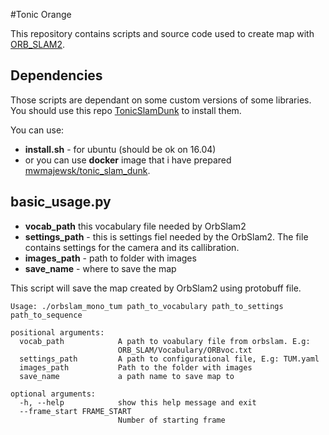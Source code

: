 #Tonic Orange

This repository contains scripts and source code used to create
map with [ORB_SLAM2]().

## Dependencies

Those scripts are dependant on some custom versions of some libraries.
You should use this repo [TonicSlamDunk](https://github.com/mmajewsk/TonicSlamDunk) to install them.

You can use:
 - **install.sh** - for ubuntu (should be ok on 16.04)
 - or you can use **docker** image that i have prepared [mwmajewsk/tonic_slam_dunk](https://hub.docker.com/repository/docker/mwmajewsk/tonic_slam_dunk).
 
 

## basic_usage.py

- **vocab_path** this vocabulary file needed by OrbSlam2
- **settings_path**  - this is settings fiel needed by the OrbSlam2. 
The file contains settings for the camera and its callibration.
- **images_path** - path to folder with images
- **save_name** - where to save the map


This script will save the map created by OrbSlam2 using protobuff file. 

```
Usage: ./orbslam_mono_tum path_to_vocabulary path_to_settings path_to_sequence

positional arguments:
  vocab_path            A path to voabulary file from orbslam. E.g:
                        ORB_SLAM/Vocabulary/ORBvoc.txt
  settings_path         A path to configurational file, E.g: TUM.yaml
  images_path           Path to the folder with images
  save_name             a path name to save map to

optional arguments:
  -h, --help            show this help message and exit
  --frame_start FRAME_START
                        Number of starting frame

```
